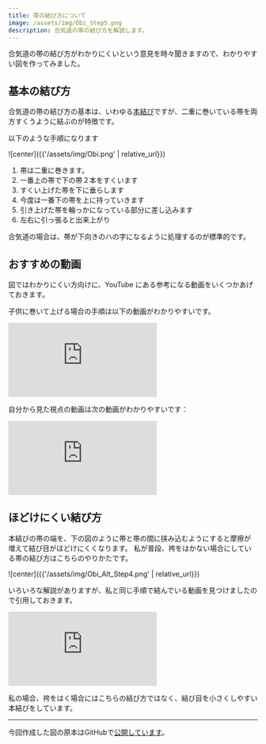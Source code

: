 ```yaml
---
title: 帯の結び方について
image: /assets/img/Obi_Step5.png
description: 合気道の帯の結び方を解説します。
---
```


合気道の帯の結び方がわかりにくいという意見を時々聞きますので、わかりやすい図を作ってみました。

## 基本の結び方

合気道の帯の結び方の基本は、いわゆる[本結び](https://ja.wikipedia.org/wiki/%E6%9C%AC%E7%B5%90%E3%81%B3)ですが、二重に巻いている帯を両方すくうように結ぶのが特徴です。

以下のような手順になります

![center]({{'/assets/img/Obi.png' | relative_url}})

1. 帯は二重に巻きます。
1. 一番上の帯で下の帯２本をすくいます<br />
1. すくい上げた帯を下に垂らします<br />
1. 今度は一番下の帯を上に持っていきます<br />
1. 引き上げた帯を輪っかになっている部分に差し込みます<br />
1. 左右に引っ張ると出来上がり<br />

合気道の場合は、帯が下向きのハの字になるように処理するのが標準的です。

## おすすめの動画

図ではわかりにくい方向けに、YouTube にある参考になる動画をいくつかあげておきます。

子供に巻いて上げる場合の手順は以下の動画がわかりやすいです。

<iframe class="youtube" src="https://www.youtube.com/embed/OjQt9FALJ5s" title="YouTube video player" frameborder="0" allow="accelerometer; autoplay; clipboard-write; encrypted-media; gyroscope; picture-in-picture" allowfullscreen></iframe>

自分から見た視点の動画は次の動画がわかりやすいです：

<iframe class="youtube" src="https://www.youtube.com/embed/kRnIJyOP3J4" title="YouTube video player" frameborder="0" allow="accelerometer; autoplay; clipboard-write; encrypted-media; gyroscope; picture-in-picture" allowfullscreen></iframe>

## ほどけにくい結び方

本結びの帯の端を、下の図のように帯と帯の間に挟み込むようにすると摩擦が増えて結び目がほどけにくくなります。
私が普段、袴をはかない場合にしている帯の結び方はこちらのやりかたです。

![center]({{'/assets/img/Obi_Alt_Step4.png' | relative_url}})

いろいろな解説がありますが、私と同じ手順で結んでいる動画を見つけましたので引用しておきます。

<iframe class="youtube" src="https://www.youtube.com/embed/LhpSPALRXkg" title="YouTube video player" frameborder="0" allow="accelerometer; autoplay; clipboard-write; encrypted-media; gyroscope; picture-in-picture" allowfullscreen></iframe>

私の場合、袴をはく場合にはこちらの結び方ではなく、結び目を小さくしやすい本結びをしています。

---

今回作成した図の原本はGitHubで[公開しています](https://github.com/aikige/svgSimpleImages/tree/main/Obi)。
